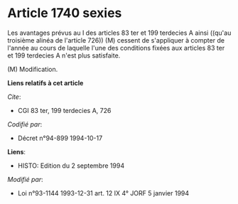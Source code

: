 # Article 1740 sexies

Les avantages prévus au I des articles 83 ter et 199 terdecies A ainsi ((qu'au troisième alinéa de l'article 726)) (M)
cessent de s'appliquer à compter de l'année au cours de laquelle l'une des conditions fixées aux articles 83 ter et 199
terdecies A n'est plus satisfaite.

(M) Modification.

**Liens relatifs à cet article**

_Cite_:

  - CGI 83 ter, 199 terdecies A, 726

_Codifié par_:

  - Décret n°94-899 1994-10-17

**Liens**:

  - HISTO: Edition du 2 septembre 1994

_Modifié par_:

  - Loi n°93-1144 1993-12-31 art. 12 IX 4° JORF 5 janvier 1994
